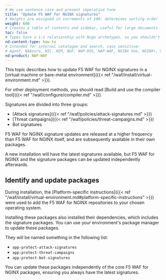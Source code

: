 ```yaml
---
# We use sentence case and present imperative tone
title: "Update F5 WAF for NGINX signatures"
# Weights are assigned in increments of 100: determines sorting order
weight: 600
# Creates a table of contents and sidebar, useful for large documents
toc: false
# Types have a 1:1 relationship with Hugo archetypes, so you shouldn't need to change this
nd-content-type: how-to
# Intended for internal catalogue and search, case sensitive:
# Agent, N4Azure, NIC, NIM, NGF, NAP-DOS, NAP-WAF, NGINX One, NGINX+, Solutions, Unit
nd-product: NAP-WAF
---
```


This topic describes how to update F5 WAF for NGINX signatures in a [virtual machine or bare-metal environment]({{< ref "/waf/install/virtual-environment.md" >}}).

For other deployment methods, you should read [Build and use the compiler tool]({{< ref "/waf/configure/compiler.md" >}}).

Signatures are divided into three groups:

- [Attack signatures]({{< ref "/waf/policies/attack-signatures.md" >}})
- [Threat campaigns]({{< ref "/waf/policies/threat-campaigns.md" >}})
- Bot signatures

F5 WAF for NGINX signature updates are released at a higher frequency than F5 WAF for NGINX itself, and are subsequently available in their own packages.

A new installation will have the latest signatures available, but F5 WAF for NGINX and the signature packages can be updated independently afterwards.

## Identify and update packages

During installation, the [Platform-specific instructions]({{< ref "/waf/install/virtual-environment.md#platform-specific-instructions" >}}) were used to add the F5 WAF for NGINX repositories to your chosen operating system.

Installing these packages also installed their dependencies, which includes the signature packages. You can use your environment's package manager to update these packages.

They will be named something in the following list:

- `app-protect-attack-signatures`
- `app-protect-threat-campaigns`
- `app-protect-bot-signatures`

You can update these packages independently of the core F5 WAF for NGINX packages, ensuring you always have the latest signatures.